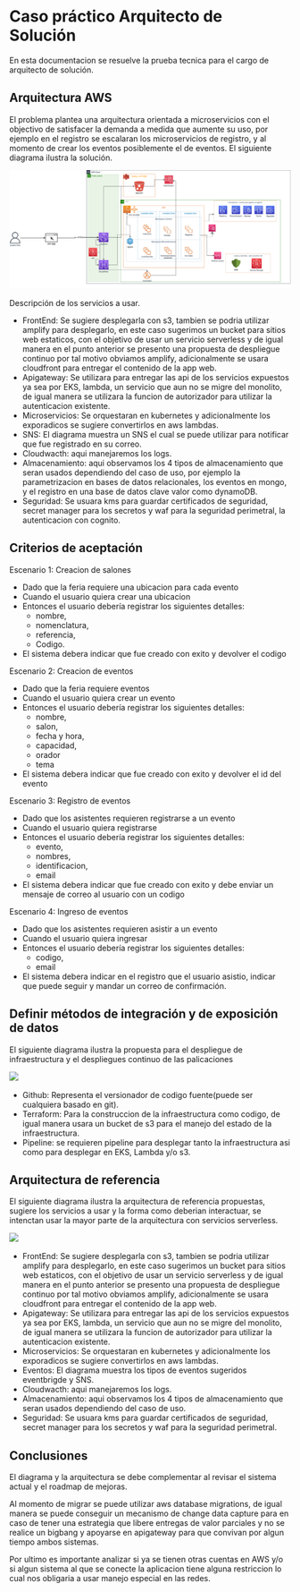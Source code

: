 # Caso  práctico Arquitecto de Solución
En esta documentacion se resuelve la prueba tecnica para el cargo de arquitecto de solución.

## Arquitectura AWS

El problema plantea una arquitectura orientada a microservicios con el objectivo de satisfacer la demanda a medida que aumente su uso, por ejemplo en el registro se escalaran los microservicios de registro, y al momento de crear los eventos posiblemente el de eventos. El siguiente diagrama ilustra la solución.


![](img/feria-del-libro.png)

Descripción de los servicios a usar.

- FrontEnd: Se sugiere desplegarla con s3, tambien se podria utilizar amplify para desplegarlo, en este caso sugerimos un bucket para sitios web estaticos, con el objetivo de usar un servicio serverless y de igual manera en el punto anterior se presento una propuesta de despliegue continuo por tal motivo obviamos amplify, adicionalmente se usara cloudfront para entregar el contenido de la app web.
- Apigateway: Se utilizara para entregar las api de los servicios expuestos ya sea por EKS, lambda, un servicio que aun no se migre del monolito, de igual manera se utilizara la funcion de autorizador para utilizar la autenticacion existente.
- Microservicios: Se orquestaran en kubernetes y adicionalmente los exporadicos se sugiere convertirlos en aws lambdas.
- SNS: El diagrama muestra un SNS el cual se puede utilizar para notificar que fue registrado en su correo.
- Cloudwacth: aqui manejaremos los logs.
- Almacenamiento: aqui observamos los 4 tipos de almacenamiento que seran usados dependiendo del caso de uso, por ejemplo la parametrizacion en bases de datos relacionales, los eventos en mongo, y el registro en una base de datos clave valor como dynamoDB.
- Seguridad: Se usuara kms para guardar certificados de seguridad, secret manager para los secretos y waf para la seguridad perimetral, la autenticacion con cognito.

## Criterios de aceptación
Escenario 1: Creacion de salones

- Dado que la feria requiere una ubicacion para cada evento
- Cuando el usuario quiera crear una ubicacion
- Entonces el usuario debería registrar los siguientes detalles:
    - nombre,
    - nomenclatura,
    - referencia,
    - Codigo.
- El sistema debera indicar que fue creado con exito y devolver el codigo

Escenario 2: Creacion de eventos

- Dado que la feria requiere eventos
- Cuando el usuario quiera crear un evento
- Entonces el usuario debería registrar los siguientes detalles:
    - nombre,
    - salon,
    - fecha y hora,
    - capacidad,
    - orador
    - tema
- El sistema debera indicar que fue creado con exito y devolver el id del evento

Escenario 3: Registro de eventos

- Dado que los asistentes requieren registrarse a un evento
- Cuando el usuario quiera registrarse
- Entonces el usuario debería registrar los siguientes detalles:
    - evento,
    - nombres,
    - identificacion,
    - email
- El sistema debera indicar que fue creado con exito y debe enviar un mensaje de correo al usuario con un codigo

Escenario 4: Ingreso de eventos

- Dado que los asistentes requieren asistir a un evento
- Cuando el usuario quiera ingresar
- Entonces el usuario debería registrar los siguientes detalles:
    - codigo,
    - email
- El sistema debera indicar en el registro que el usuario asistio, indicar que puede seguir y mandar un correo de confirmación.


## Definir métodos de integración y de exposición de datos

El siguiente diagrama ilustra la propuesta para el despliegue de infraestructura y el despliegues continuo de las palicaciones

![](img/devops.png)

- Github: Representa el versionador de codigo fuente(puede ser cualquiera basado en git).
- Terraform: Para la construccion de la infraestructura como codigo, de igual manera usara un bucket de s3 para el manejo del estado de la infraestructura.
- Pipeline: se requieren pipeline para desplegar tanto la infraestructura asi como para desplegar en EKS, Lambda y/o s3.


## Arquitectura de referencia
El siguiente diagrama ilustra la arquitectura de referencia propuestas, sugiere los servicios a usar y la forma como deberian interactuar, se intenctan usar la mayor parte de la arquitectura con servicios serverless.

![](img/arquitectura-de-referencia.png)

- FrontEnd: Se sugiere desplegarla con s3, tambien se podria utilizar amplify para desplegarlo, en este caso sugerimos un bucket para sitios web estaticos, con el objetivo de usar un servicio serverless y de igual manera en el punto anterior se presento una propuesta de despliegue continuo por tal motivo obviamos amplify, adicionalmente se usara cloudfront para entregar el contenido de la app web.
- Apigateway: Se utilizara para entregar las api de los servicios expuestos ya sea por EKS, lambda, un servicio que aun no se migre del monolito, de igual manera se utilizara la funcion de autorizador para utilizar la autenticacion existente.
- Microservicios: Se orquestaran en kubernetes y adicionalmente los exporadicos se sugiere convertirlos en aws lambdas.
- Eventos: El diagrama muestra los tipos de eventos sugeridos eventbrigde y SNS.
- Cloudwacth: aqui manejaremos los logs.
- Almacenamiento: aqui observamos los 4 tipos de almacenamiento que seran usados dependiendo del caso de uso.
- Seguridad: Se usuara kms para guardar certificados de seguridad, secret manager para los secretos y waf para la seguridad perimetral.



## Conclusiones

El diagrama y la arquitectura se debe complementar al revisar el sistema actual y el roadmap de mejoras.

Al momento de migrar se puede utilizar aws database migrations, de igual manera se puede conseguir un mecanismo de change data capture para en caso de tener una estrategia que libere entregas de valor parciales y no se realice un bigbang y apoyarse en apigateway para que convivan por algun tiempo ambos sistemas.

Por ultimo es importante analizar si ya se tienen otras cuentas en AWS y/o si algun sistema al que se conecte la aplicacion tiene alguna restriccion lo cual nos obligaria a usar manejo especial en las redes.


